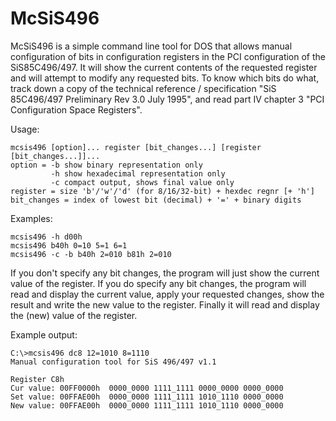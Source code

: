 # McSiS496
McSiS496 is a simple command line tool for DOS that allows manual configuration of bits in configuration registers in the PCI configuration of the SiS85C496/497.
It will show the current contents of the requested register and will attempt to modify any requested bits. To know which bits do what, track down a copy of the technical reference / specification "SiS 85C496/497 Preliminary Rev 3.0 July 1995", and read part IV chapter 3 "PCI Configuration Space Registers".

Usage:
```
mcsis496 [option]... register [bit_changes...] [register [bit_changes...]]...
option = -b show binary representation only
         -h show hexadecimal representation only
         -c compact output, shows final value only
register = size 'b'/'w'/'d' (for 8/16/32-bit) + hexdec regnr [+ 'h']
bit_changes = index of lowest bit (decimal) + '=' + binary digits
```

Examples:
```
mcsis496 -h d00h
mcsis496 b40h 0=10 5=1 6=1
mcsis496 -c -b b40h 2=010 b81h 2=010
```

If you don't specify any bit changes, the program will just show the current value of the register. If you do specify any bit changes, the program will read and display the current value, apply your requested changes, show the result and write the new value to the register. Finally it will read and display the (new) value of the register.

Example output:
```
C:\>mcsis496 dc8 12=1010 8=1110
Manual configuration tool for SiS 496/497 v1.1

Register C8h
Cur value: 00FF0000h  0000_0000 1111_1111 0000_0000 0000_0000
Set value: 00FFAE00h  0000_0000 1111_1111 1010_1110 0000_0000
New value: 00FFAE00h  0000_0000 1111_1111 1010_1110 0000_0000
```

